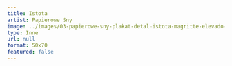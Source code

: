 ```yaml
---
title: Istota
artist: Papierowe Sny
image: ../images/03-papierowe-sny-plakat-detal-istota-magritte-elevado-alicja-kucharska.jpg
type: Inne
url: null
format: 50x70
featured: false
---
```

